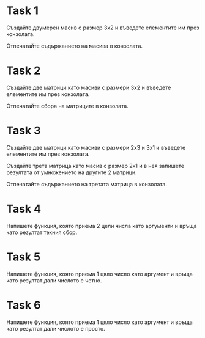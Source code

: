 # Task 1

Създайте двумерен масив с размер 3x2 и въведете елементите им през конзолата.

Отпечатайте съдържанието на масива в конзолата. 


# Task 2

Създайте две матрици като масиви с размери 3x2 и въведете елементите им през конзолата.

Отпечатайте сбора на матриците в конзолата.


# Task 3

Създайте две матрици като масиви с размери 2x3 и 3x1 и въведете елементите им през конзолата.

Създайте трета матрица като масив с размер 2x1 и в нея запишете резултата от умножението на другите 2 матрици.

Отпечатайте съдържанието на третата матрица в конзолата.


# Task 4

Напишете функция, която приема 2 цели числа като аргументи и връща като резултат техния сбор.


# Task 5

Напишете функция, която приема 1 цяло число като аргумент и връща като резултат дали числото е четно.


# Task 6

Напишете функция, която приема 1 цяло число като аргумент и връща като резултат дали числото е просто.

